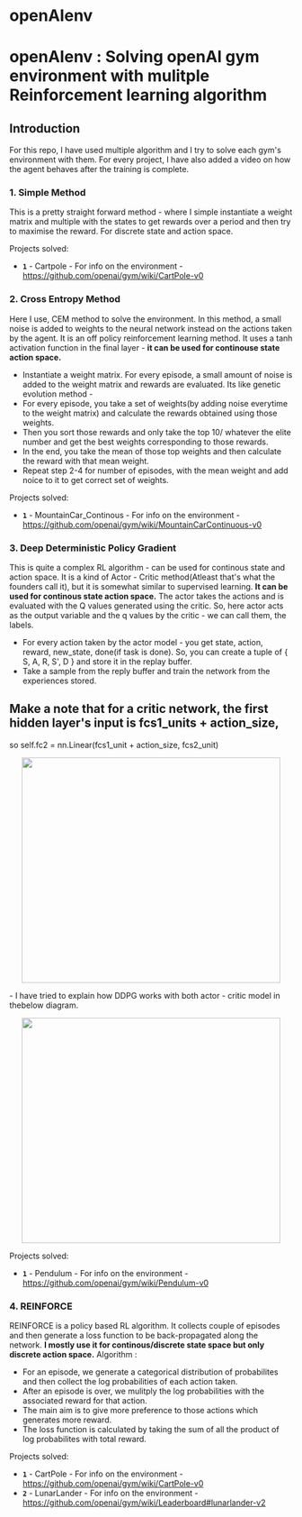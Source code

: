 # openAIenv
# openAIenv : Solving openAI gym environment with mulitple Reinforcement learning algorithm

## Introduction

For this repo, I have used multiple algorithm and I try to solve each gym's environment with them. 
For every project, I have also added a video on how the agent behaves after the training is complete.

### 1. Simple Method

This is a pretty straight forward method - where I simple instantiate a weight matrix and multiple with the states to get 
rewards over a period and then try to maximise the reward.
For discrete state and action space. 

Projects solved:
- **`1`** - Cartpole - For info on the environment - https://github.com/openai/gym/wiki/CartPole-v0 

### 2. Cross Entropy Method
Here I use, CEM method to solve the environment. In this method, a small noise is added to weights to the neural network
instead on the actions taken by the agent. It is an off policy reinforcement learning method.
It uses a tanh activation function in the final layer - **it can be used for continouse state action space.**
- Instantiate a weight matrix.
For every episode, a small amount of noise is added to the weight matrix and rewards are evaluated. Its like 
genetic evolution method - 
- For every episode, you take a set of weights(by adding noise everytime to the weight matrix) and calculate the rewards obtained 
using those weights.
- Then you sort those rewards and only take the top 10/ whatever the elite number and get the best weights
corresponding to those rewards. 
- In the end, you take the mean of those top weights and then calculate the reward with that mean weight. 
- Repeat step 2-4 for number of episodes, with the mean weight and add noice to it to get correct set of weights. 

Projects solved:
- **`1`** - MountainCar_Continous - For info on the environment - https://github.com/openai/gym/wiki/MountainCarContinuous-v0

### 3. Deep Deterministic Policy Gradient

This is quite a complex RL algorithm - can be used for continous state and action space. It is a kind of Actor - Critic method(Atleast that's what the founders call it), but it is somewhat similar to supervised learning. 
**It can be used for continous state action space.**
The actor takes the actions and is evaluated with the Q values generated using the critic. So, here actor acts as the output variable and the q values by the critic - we can call them, the labels. 

- For every action taken by the actor model - you get state, action, reward, new_state, done(if task is done). So, you can create a tuple of { S, A, R, S', D } and store it in the replay buffer. 
- Take a sample from the reply buffer and train the network from the experiences stored. 
## Make a note that for a critic network, the first hidden layer's input is fcs1_units + action_size, 
so self.fc2 = nn.Linear(fcs1_unit + action_size, fcs2_unit)
<p align="center">
  <img width="460" height="400" src="https://github.com/sanketsans/openAIenv/blob/master/hidden_layer_explanation.png">
</p>
- I have tried to explain how DDPG works with both actor - critic model in thebelow diagram.

<p align="center">
  <img width="460" height="400" src="https://github.com/sanketsans/openAIenv/blob/master/DDPG/ddpg_explained.jpeg">
</p>

Projects solved:
- **`1`** - Pendulum - For info on the environment - https://github.com/openai/gym/wiki/Pendulum-v0

### 4. REINFORCE 

REINFORCE is a policy based RL algorithm. It collects couple of episodes and then generate a loss function to be 
back-propagated along the network. **I mostly use it for continous/discrete state space but only discrete action space.**
Algorithm : 
- For an episode, we generate a categorical distribution of probabilites and then collect the log probabilities of each action taken. 
- After an episode is over, we mulitply the log probabilities with the associated reward for that action.
- The main aim is to give more preference to those actions which generates more reward. 
- The loss function is calculated by taking the sum of all the product of log probabilites with total reward. 

Projects solved:
- **`1`** - CartPole - For info on the environment - https://github.com/openai/gym/wiki/CartPole-v0
- **`2`** - LunarLander - For info on the environment - https://github.com/openai/gym/wiki/Leaderboard#lunarlander-v2



